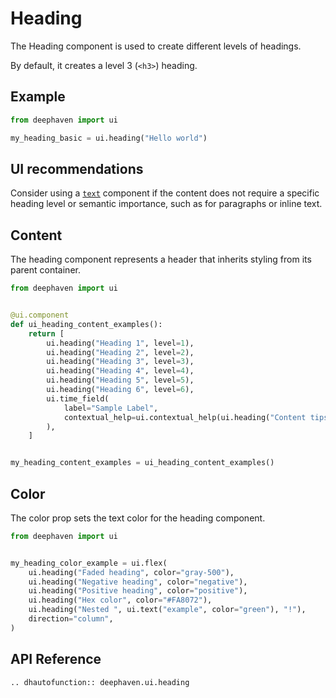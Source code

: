 # Heading

The Heading component is used to create different levels of headings.

By default, it creates a level 3 (`<h3>`) heading.

## Example

```python
from deephaven import ui

my_heading_basic = ui.heading("Hello world")
```

## UI recommendations

Consider using a [`text`](./text.md) component if the content does not require a specific heading level or semantic importance, such as for paragraphs or inline text.


## Content

The heading component represents a header that inherits styling from its parent container.

```python
from deephaven import ui


@ui.component
def ui_heading_content_examples():
    return [
        ui.heading("Heading 1", level=1),
        ui.heading("Heading 2", level=2),
        ui.heading("Heading 3", level=3),
        ui.heading("Heading 4", level=4),
        ui.heading("Heading 5", level=5),
        ui.heading("Heading 6", level=6),
        ui.time_field(
            label="Sample Label",
            contextual_help=ui.contextual_help(ui.heading("Content tips")),
        ),
    ]


my_heading_content_examples = ui_heading_content_examples()
```


## Color

The color prop sets the text color for the heading component.

```python
from deephaven import ui


my_heading_color_example = ui.flex(
    ui.heading("Faded heading", color="gray-500"),
    ui.heading("Negative heading", color="negative"),
    ui.heading("Positive heading", color="positive"),
    ui.heading("Hex color", color="#FA8072"),
    ui.heading("Nested ", ui.text("example", color="green"), "!"),
    direction="column",
)
```

## API Reference

```{eval-rst}
.. dhautofunction:: deephaven.ui.heading
```